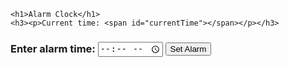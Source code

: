 <!DOCTYPE html>
<html lang="en">
<head>
    <meta charset="UTF-8">
    <meta http-equiv="X-UA-Compatible" content="IE=edge">
    <meta name="viewport" content="width=, initial-scale=1.0">
    <title>Alarm Clock</title>
    <link rel="stylesheet" href="Alarm.css">
</head>
<body>
    
    <h1>Alarm Clock</h1>
    <h3><p>Current time: <span id="currentTime"></span></p></h3>
  <h3><label for="alarmTime" >Enter alarm time:</label>
  <input type="time" id="alarmTime">
  <button onclick="setAlarm()">Set Alarm</button></h3>
  <ul id="alarmsList"></ul>
  <script src="Alarm.js"></script>
  

    
</body>
</html>
